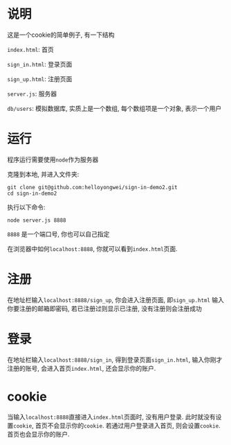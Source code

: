 # 说明
这是一个cookie的简单例子, 有一下结构

`index.html`: 首页

`sign_in.html`: 登录页面

`sign_up.html`: 注册页面

`server.js`: 服务器

`db/users`: 模拟数据库, 实质上是一个数组, 每个数组项是一个对象, 表示一个用户

# 运行
程序运行需要使用`node`作为服务器

克隆到本地, 并进入文件夹:
```
git clone git@github.com:helloyongwei/sign-in-demo2.git
cd sign-in-demo2 
```

执行以下命令:
```
node server.js 8888
```
`8888` 是一个端口号, 你也可以自己指定

在浏览器中如何`localhost:8888`, 你就可以看到`index.html`页面.

# 注册
在地址栏输入`localhost:8888/sign_up`, 你会进入注册页面, 即`sign_up.html`
输入你要注册的邮箱即密码, 若已注册过则显示已注册, 没有注册则会注册成功

# 登录
在地址栏输入`localhost:8888/sign_in`, 得到登录页面`sign_in.html`, 输入你刚才注册的账号, 会进入首页`index.html`, 还会显示你的账户. 

# cookie
当输入`localhost:8888`直接进入`index.html`页面时, 没有用户登录. 此时就没有设置`cookie`, 首页不会显示你的`cookie`.
若通过用户登录进入首页, 则会设置`cookie`. 首页也会显示你的账户.